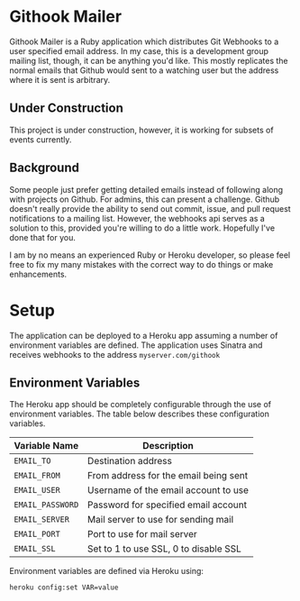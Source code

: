 
# Githook Mailer

Githook Mailer is a Ruby application which distributes Git Webhooks to a user specified email address. In my case, this is a development group mailing list, though, it can be anything you'd like. This mostly replicates the normal emails that Github would sent to a watching user but the address where it is sent is arbitrary.

## Under Construction
This project is under construction, however, it is working for subsets of events currently.

## Background
Some people just prefer getting detailed emails instead of following along with projects on Github. For admins, this can present a challenge. Github doesn't really provide the ability to send out commit, issue, and pull request notifications to a mailing list. However, the webhooks api serves as a solution to this, provided you're willing to do a little work. Hopefully I've done that for you.

I am by no means an experienced Ruby or Heroku developer, so please feel free to fix my many mistakes with the correct way to do things or make enhancements.

# Setup

The application can be deployed to a Heroku app assuming a number of environment variables are defined. The application uses Sinatra and receives webhooks to the address `myserver.com/githook`

## Environment Variables

The Heroku app should be completely configurable through the use of environment variables. The table below describes these configuration variables.

|  Variable Name   |                 Description                    |
|------------------|------------------------------------------------|
|`EMAIL_TO`        | Destination address                            |
|`EMAIL_FROM`      | From address for the email being sent          |
|`EMAIL_USER`      | Username of the email account to use           |
|`EMAIL_PASSWORD`  | Password for specified email account           |
|`EMAIL_SERVER`    | Mail server to use for sending mail            |
|`EMAIL_PORT`      | Port to use for mail server                    |
|`EMAIL_SSL`       | Set to 1 to use SSL, 0 to disable SSL          |

Environment variables are defined via Heroku using:
```
heroku config:set VAR=value
```
